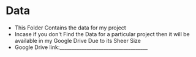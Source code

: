 # Data

- This Folder Contains the data for my project         
- Incase if you don't Find the Data for a particular project then it will be available in my Google Drive Due to its Sheer Size     
- Google Drive link:____________________________________
